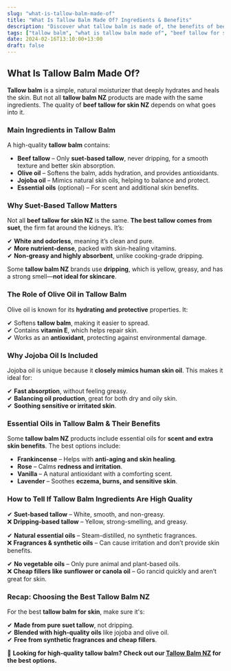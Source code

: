 ```yaml
---
slug: "what-is-tallow-balm-made-of"
title: "What Is Tallow Balm Made Of? Ingredients & Benefits"
description: "Discover what tallow balm is made of, the benefits of beef tallow for skin, and why suet-based tallow is the best choice for natural skincare in NZ."
tags: ["tallow balm", "what is tallow balm made of", "beef tallow for skin NZ"]
date: 2024-02-16T13:10:00+13:00
draft: false
---
```


## What Is Tallow Balm Made Of?  

**Tallow balm** is a simple, natural moisturizer that deeply hydrates and heals the skin. But not all **tallow balm NZ** products are made with the same ingredients. The quality of **beef tallow for skin NZ** depends on what goes into it.  

### Main Ingredients in Tallow Balm  

A high-quality **tallow balm** contains:  

- **Beef tallow** – Only **suet-based tallow**, never dripping, for a smooth texture and better skin absorption.  
- **Olive oil** – Softens the balm, adds hydration, and provides antioxidants.  
- **Jojoba oil** – Mimics natural skin oils, helping to balance and protect.  
- **Essential oils** (optional) – For scent and additional skin benefits.  

### Why Suet-Based Tallow Matters  

Not all **beef tallow for skin NZ** is the same. **The best tallow comes from suet**, the firm fat around the kidneys. It’s:  

✔ **White and odorless**, meaning it’s clean and pure.  
✔ **More nutrient-dense**, packed with skin-healing vitamins.  
✔ **Non-greasy and highly absorbent**, unlike cooking-grade dripping.  

Some **tallow balm NZ** brands use **dripping**, which is yellow, greasy, and has a strong smell—**not ideal for skincare**.  

### The Role of Olive Oil in Tallow Balm  

Olive oil is known for its **hydrating and protective** properties. It:  

✔ Softens **tallow balm**, making it easier to spread.  
✔ Contains **vitamin E**, which helps repair skin.  
✔ Works as an **antioxidant**, protecting against environmental damage.  

### Why Jojoba Oil Is Included  

Jojoba oil is unique because it **closely mimics human skin oil**. This makes it ideal for:  

✔ **Fast absorption**, without feeling greasy.  
✔ **Balancing oil production**, great for both dry and oily skin.  
✔ **Soothing sensitive or irritated skin**.  

### Essential Oils in Tallow Balm & Their Benefits  

Some **tallow balm NZ** products include essential oils for **scent and extra skin benefits**. The best options include:  

- **Frankincense** – Helps with **anti-aging and skin healing**.  
- **Rose** – Calms **redness and irritation**.  
- **Vanilla** – A natural antioxidant with a comforting scent.  
- **Lavender** – Soothes **eczema, burns, and sensitive skin**.  

### How to Tell If Tallow Balm Ingredients Are High Quality  

✔ **Suet-based tallow** – White, smooth, and non-greasy.  
❌ **Dripping-based tallow** – Yellow, strong-smelling, and greasy.  

✔ **Natural essential oils** – Steam-distilled, no synthetic fragrances.  
❌ **Fragrances & synthetic oils** – Can cause irritation and don’t provide skin benefits.  

✔ **No vegetable oils** – Only pure animal and plant-based oils.  
❌ **Cheap fillers like sunflower or canola oil** – Go rancid quickly and aren’t great for skin.  

### Recap: Choosing the Best Tallow Balm NZ  

For the best **tallow balm for skin**, make sure it's:  

✔ **Made from pure suet tallow**, not dripping.  
✔ **Blended with high-quality oils** like jojoba and olive oil.  
✔ **Free from synthetic fragrances and cheap fillers**.  

🔗 **Looking for high-quality tallow balm? Check out our [Tallow Balm NZ](https://primalpantry.co.nz/shop/products/tallow-skin/) for the best options.**
